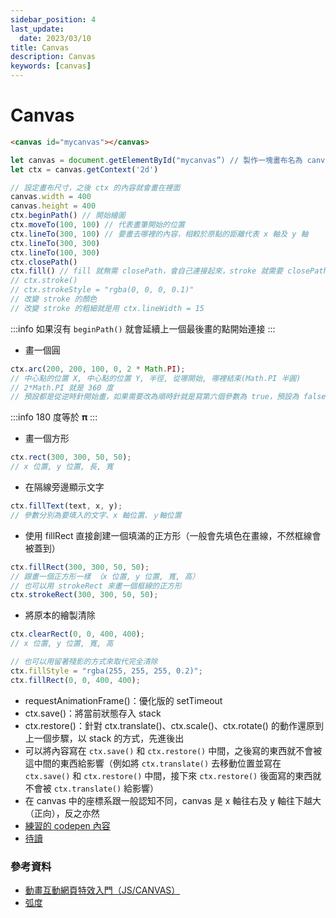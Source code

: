 ```yaml
---
sidebar_position: 4
last_update:
  date: 2023/03/10
title: Canvas
description: Canvas
keywords: [canvas]
---
```


# Canvas

```html
<canvas id="mycanvas"></canvas>
```

```js
let canvas = document.getElementById("mycanvas”) // 製作一塊畫布名為 canvas
let ctx = canvas.getContext('2d')

// 設定畫布尺寸，之後 ctx 的內容就會畫在裡面
canvas.width = 400
canvas.height = 400
ctx.beginPath() // 開始繪圖
ctx.moveTo(100, 100) // 代表畫筆開始的位置
ctx.lineTo(300, 100) // 要畫去哪裡的內容，相較於原點的距離代表 x 軸及 y 軸
ctx.lineTo(300, 300)
ctx.lineTo(100, 300)
ctx.closePath()
ctx.fill() // fill 就無需 closePath，會自己連接起來，stroke 就需要 closePath 或是最後一條線 lineTo
// ctx.stroke()
// ctx.strokeStyle = "rgba(0, 0, 0, 0.1)"
// 改變 stroke 的顏色
// 改變 stroke 的粗細就是用 ctx.lineWidth = 15
```

:::info
如果沒有 `beginPath()` 就會延續上一個最後畫的點開始連接
:::

- 畫一個圓

```jsx
ctx.arc(200, 200, 100, 0, 2 * Math.PI);
// 中心點的位置 X, 中心點的位置 Y, 半徑, 從哪開始, 哪裡結束(Math.PI 半圓)
// 2*Math.PI 就是 360 度
// 預設都是從逆時針開始畫，如果需要改為順時針就是寫第六個參數為 true，預設為 false
```

:::info
180 度等於 𝛑
:::

- 畫一個方形

```jsx
ctx.rect(300, 300, 50, 50);
// x 位置, y 位置, 長, 寬
```

- 在隔線旁邊顯示文字

```jsx
ctx.fillText(text, x, y);
// 參數分別為要填入的文字、x 軸位置、ｙ軸位置
```

- 使用 fillRect 直接創建一個填滿的正方形（一般會先填色在畫線，不然框線會被蓋到）

```jsx
ctx.fillRect(300, 300, 50, 50);
// 跟畫一個正方形一樣 （x 位置, y 位置, 寬, 高）
// 也可以用 strokeRect 來畫一個框線的正方形
ctx.strokeRect(300, 300, 50, 50);
```

- 將原本的繪製清除

```jsx
ctx.clearRect(0, 0, 400, 400);
// x 位置, y 位置, 寬, 高

// 也可以用留著殘影的方式來取代完全清除
ctx.fillStyle = "rgba(255, 255, 255, 0.2)";
ctx.fillRect(0, 0, 400, 400);
```

- requestAnimationFrame()：優化版的 setTimeout
- ctx.save()：將當前狀態存入 stack
- ctx.restore()：針對 ctx.translate()、ctx.scale()、ctx.rotate() 的動作還原到上一個步驟，以 stack 的方式，先進後出
- 可以將內容寫在 `ctx.save()` 和 `ctx.restore()` 中間，之後寫的東西就不會被這中間的東西給影響（例如將 `ctx.translate()` 去移動位置並寫在 `ctx.save()` 和 `ctx.restore()` 中間，接下來 `ctx.restore()` 後面寫的東西就不會被 `ctx.translate()` 給影響）
- 在 canvas 中的座標系跟一般認知不同，canvas 是 x 軸往右及 y 軸往下越大（正向），反之亦然
- [練習的 codepen 內容](https://codepen.io/Cindylyu/pen/xxPOyYa)
- [待讀](https://ithelp.ithome.com.tw/articles/10198687)

### 參考資料

- [動畫互動網頁特效入門（JS/CANVAS）](https://hahow.in/courses/586fae97a8aae907000ce721/discussions)
- [弧度](https://zh.wikipedia.org/wiki/%E5%BC%A7%E5%BA%A6)
